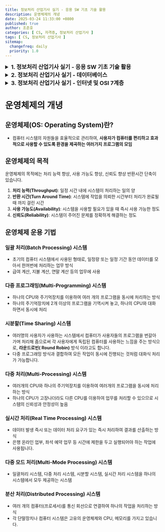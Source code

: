 ```yaml
---
title: 정보처리 산업기사 실기 - 응용 SW 기초 기술 활용
description: 운영체제의 개녕
date: 2025-03-24 11:33:00 +0800
published: true
author: 조준호
categories: [ CS, 자격증, 정보처리 산업기사 ]
tags: [ CS, 정보처리 산업기사 ]
sitemap:
  changefreq: daily
  priority: 1.0
---
```


<style>
  summary {
    cursor: pointer;
    font-size: 18px;
    font-weight: bold;
  }
  details li {
    list-style: none;
  }
</style>
<details>
  <summary>1. 정보처리 산업기사 실기 - 응용 SW 기초 기술 활용</summary>
  <ul>
    <li><a href="https://whwnsgh0258.github.io/posts/27">1-1. 운영체제의 개념</a></li>
    <li><a href="https://whwnsgh0258.github.io/posts/28">1-2. 스케줄링</a></li>
  </ul>
</details>
<details>
  <summary>2. 정보처리 산업기사 실기 - 데이터베이스</summary>
  <ul>
    <li><a href="https://whwnsgh0258.github.io/posts/29">2-1. 데이터베이스</a></li>
  </ul>
</details>
<details>
  <summary>3. 정보처리 산업기사 실기 - 인터넷 및 OSI 7계층</summary>
  <ul>
    <li><a href="https://whwnsgh0258.github.io/posts/30">3-1. 인터넷</a></li>
    <li><a href="https://whwnsgh0258.github.io/posts/31">3-1. OSI 7계층</a></li>
  </ul>
</details>

# 운영체제의 개녕

## 운영체제(OS: Operating System)란?

- 컴퓨터 시스템의 자원들을 효율적으로 관리하여, **사용자가 컴퓨터를 편리하고 효과적으로 사용할 수 있도록 환경을 제곡하는 여러가지 프로그램의 모임**

## 운영체제의 목적

운영체제의 목적에는 처리 능력 향상, 사용 가능도 향상, 신뢰도 향상 반환시간 단축이 있습니다.

1. **처리 능력(Throughput)**: 일정 시간 내에 시스템이 처리하는 일의 양
2. **반환 시간(Turn Around Time)**: 시스템에 작업을 의뢰한 시간부터 처리가 완료될 때 까지 걸린 시간
3. **사용 가능도(Availability)**: 시스템을 사용할 필요가 있을 때 즉시 사용 가능한 정도
4. **신뢰도(Reliability)**: 시스템이 주어진 문제를 정확하게 해결하는 정도

## 운영체제 운용 기법

### 일괄 처리(Batch Processing) 시스템

- 초기의 컴퓨터 시스템에서 사용된 형태로, 일정량 또는 일정 기간 동안 데이터를 모아서 한꺼번에 처리하는 업무 방식
- 급여 계산, 지불 계산, 연말 계산 등의 업무에 사용

### 다중 프로그래밍(Multi-Programming) 시스템

- 하나의 CPU와 주기억장치를 이용하여 여러 개의 프로그램을 동시에 처리하는 방식
- 하나의 주기억장치에 2개 이상의 프로그램을 기역시켜 놓고, 하나의 CPU와 대화 하면서 동시에 처리

### 시분할(Time Sharing) 시스템

- 여러명의 사용자가 사용하는 시스템에서 컴퓨터가 사용자들의 프로그램을 번갈아 가며 처리해 줌으로써 각 사용자에게 독립된 컴퓨터를 사용하는 느낌을 주는 방식으로, **라운드로빈(
  Round Robin)** 방식 이라고도 합니다.
- 다중 프로그래밍 방식과 결합하여 모든 작업이 동시에 진행되는 것처럼 대화식 처리가 가능합니다.

### 다중 처리(Multi-Processing) 시스템

- 여러개의 CPU와 하나의 주기억장치를 이용하여 여러개의 프로그램을 동시에 처리하는 방식
- 하나의 CPU가 고장나더라도 다른 CPU를 이용하여 업무를 처리할 수 있으므로 시스템의 신뢰성과 안정성이 높음

### 실시간 처리(Real Time Processing) 시스템

- 데이터 발생 즉시 또는 데이터 처리 요구가 있는 즉시 처리하여 결과를 산출하는 방식
- 은행 온라인 업부, 좌석 예약 업무 등 시간에 제한을 두고 실행되어야 하는 작업에 사용됩니다.

### 다중 모드 처리(Multi-Mode Processing) 시스템

- 일괄처리 시스템, 다중 처리 시스템, 시분할 시스템, 실시간 처리 시스템을 하나의 시스템에서 모두 제공하는 시스템

### 분산 처리(Distributed Processing) 시스템

- 여러 개의 컴퓨터(프로세서)를 통신 회선으로 연결하여 하나의 작업을 처리하는 방식
- 각 단말장치나 컴퓨터 시스템은 고유의 운영체제와 CPU, 메모리를 가지고 있습니다.



